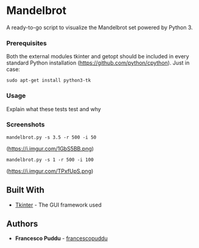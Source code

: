 # Mandelbrot

A ready-to-go script to visualize the Mandelbrot set powered by Python 3. 

### Prerequisites
Both the external modules tkinter and getopt should be included in every standard Python installation (https://github.com/python/cpython).
Just in case:
```
sudo apt-get install python3-tk
```

### Usage

Explain what these tests test and why

### Screenshots

```
mandelbrot.py -s 3.5 -r 500 -i 50
```
(https://i.imgur.com/1GbS5BB.png)


```
mandelbrot.py -s 1 -r 500 -i 100
```
(https://i.imgur.com/TPxfUpS.png)


## Built With

* [Tkinter](https://docs.python.org/2/library/tkinter.html) - The GUI framework used

## Authors

* **Francesco Puddu** - [francescopuddu](https://github.com/francescopuddu)
